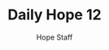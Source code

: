 ---
image: /assets/img/daily-hope-default-artwork.png
title: Daily Hope 12
number: 12
categories:
  - Daily Hope
author: Hope Staff
notes: Daily Hope 12
embed: >-
  EMBED_GOES_HERE
---